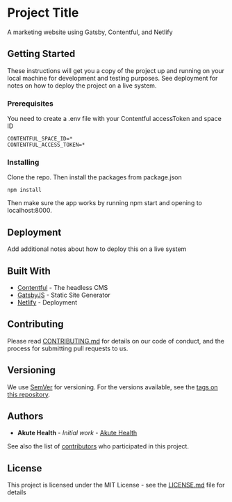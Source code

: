 # Project Title

A marketing website using Gatsby, Contentful, and Netlify

## Getting Started

These instructions will get you a copy of the project up and running on your local machine for development and testing purposes. See deployment for notes on how to deploy the project on a live system.

### Prerequisites

You need to create a .env file with your Contentful accessToken and space ID

```
CONTENTFUL_SPACE_ID=*
CONTENTFUL_ACCESS_TOKEN=*
```

### Installing

Clone the repo. Then install the packages from package.json

```
npm install
```

Then make sure the app works by running npm start and opening to localhost:8000.

## Deployment

Add additional notes about how to deploy this on a live system

## Built With

* [Contentful](http://www.contentful.com) - The headless CMS
* [GatsbyJS](https://www.gatsbyjs.org/) - Static Site Generator
* [Netlify](https://www.netlify.com/) - Deployment

## Contributing

Please read [CONTRIBUTING.md](CONTRIBUTING.md) for details on our code of conduct, and the process for submitting pull requests to us.

## Versioning

We use [SemVer](http://semver.org/) for versioning. For the versions available, see the [tags on this repository](https://github.com/akute-health-inc/gatsby-marketing-website/tags). 

## Authors

* **Akute Health** - *Initial work* - [Akute Health](https://github.com/akute-health-inc)

See also the list of [contributors](https://github.com/akute-health-inc/gatsby-marketing-website/contributors) who participated in this project.

## License

This project is licensed under the MIT License - see the [LICENSE.md](LICENSE.md) file for details
